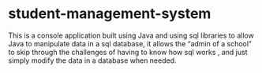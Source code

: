 # student-management-system
This is a console application built using Java and using sql libraries to allow Java to manipulate data in a sql database, it allows the “admin of a school” to skip through the challenges of having to know how sql works , and just simply modify the data in a database when needed.

